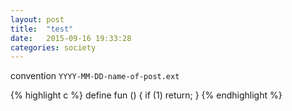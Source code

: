 ```yaml
---
layout: post
title:  "test"
date:   2015-09-16 19:33:28
categories: society
---
```

convention `YYYY-MM-DD-name-of-post.ext`

{% highlight c %}
define fun ()
{
  if (1)
   return;
}
{% endhighlight %}

<!--
Check out the [Jekyll docs][jekyll] for more info on how to get the most out of Jekyll. File all bugs/feature requests at [Jekyll’s GitHub repo][jekyll-gh]. If you have questions, you can ask them on [Jekyll’s dedicated Help repository][jekyll-help].

[jekyll]:      http://jekyllrb.com
[jekyll-gh]:   https://github.com/jekyll/jekyll
[jekyll-help]: https://github.com/jekyll/jekyll-help
-->
